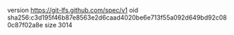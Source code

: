 version https://git-lfs.github.com/spec/v1
oid sha256:c3d195f46b87e8563e2d6caad4020be6e713f55a092d649bd92c080c87f02a8e
size 3014
